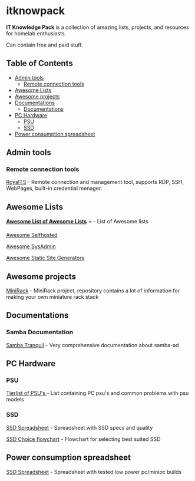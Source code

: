 # itknowpack

**IT Knowledge Pack** is a collection of amazing lists, projects, and resources for homelab enthusiasts.

Can contain free and paid stuff.

## Table of Contents

 - [Admin tools](#admintools)
   - [Remote connection tools](#remoteconnectiontools)
 - [Awesome Lists](#awesomelists)
 - [Awesome projects](#awesomepreject)
 - [Documentations](#docs)
   - [Documentations](#sambadocs)
 - [PC Hardware](#pchardware)
   - [PSU](#psu)
   - [SSD](#ssd)
 - [Power consumption spreadsheet](#powerconsumption)




## <a name="admintools"></a>Admin tools

### <a name="remoteconnectiontools"></a>Remote connection tools

[RoyalTS](https://www.royalapps.com/ts/win/features) - Remote connection and management tool, supports RDP, SSH, WebPages, built-in credential menager.

## <a name="awesomelists"></a>Awesome Lists

[**Awesome List of Awesome Lists**](https://github.com/sindresorhus/awesome) :star: - List of Awesome lists

[Awesome Selfhosted](https://github.com/awesome-selfhosted/awesome-selfhosted) 

[Awesome SysAdmin](https://github.com/awesome-foss/awesome-sysadmin)

[Awesome Static Site Generators](https://github.com/myles/awesome-static-generators)



## <a name="awesomepreject"></a>Awesome projects

[MiniRack](https://github.com/geerlingguy/mini-rack) - MiniRack project, repository contains a lot of information for making your own miniature rack stack



## <a name="docs"></a>Documentations

### <a name="sambadocs"></a> Samba Documentation

[Samba Tranquil](https://samba.tranquil.it/doc/en/index.html#) - Very comprehensive documentation about samba-ad




## <a name="pchardware"></a>PC Hardware

### <a name="psu"></a>PSU

[Tierlist of PSU's ](https://cultists.network/140/psu-tier-list/) - List containing PC psu's and common problems with psu models

### <a name="ssd"></a>SSD

[SSD Spreadsheet](https://docs.google.com/spreadsheets/d/1B27_j9NDPU3cNlj2HKcrfpJKHkOf-Oi1DbuuQva2gT4/edit?gid=0#gid=0) - Spreadsheet with SSD specs and quality

[SSD Choice flowchart](https://ssd.borecraft.com/SSD_Buying_Guide.png) - Flowchart for selecting best suited SSD

## <a name="powerconsumption"></a> Power consumption spreadsheet

[SSD Spreadsheet](https://docs.google.com/spreadsheets/d/1LHvT2fRp7I6Hf18LcSzsNnjp10VI-odvwZpQZKv_NCI/edit?gid=0#gid=0) - Spreadsheet with tested low power pc/minipc builds







